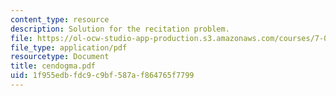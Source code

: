 ```yaml
---
content_type: resource
description: Solution for the recitation problem.
file: https://ol-ocw-studio-app-production.s3.amazonaws.com/courses/7-012-introduction-to-biology-fall-2004/1f955edbfdc9c9bf587af864765f7799_cendogma.pdf
file_type: application/pdf
resourcetype: Document
title: cendogma.pdf
uid: 1f955edb-fdc9-c9bf-587a-f864765f7799
---
```

